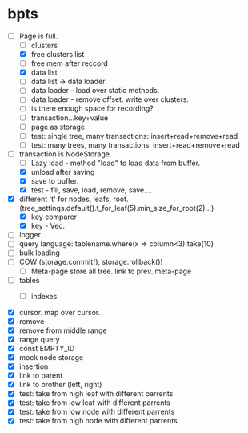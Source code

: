 # bpts

- [ ] Page is full.
  - [ ] clusters
   - [x] free clusters list
   - [ ] free mem after reccord
  - [x] data list
  - [ ] data list -> data loader
  - [ ] data loader - load over static methods.
  - [ ] data loader - remove offset. write over clusters.
  - [ ] is there enough space for recording?
  - [ ] transaction...key+value
  - [ ] page as storage
  - [ ] test: single tree, many transactions: insert+read+remove+read
  - [ ] test: many trees, many transactions: insert+read+remove+read
- [ ] transaction is NodeStorage. 
  - [ ] Lazy load - method "load" to load data from buffer.
  - [x] unload after saving
  - [x] save to buffer.
  - [x] test - fill, save, load, remove, save.... 

- [x] different 't' for nodes, leafs, root. (tree_settings.default().t_for_leaf(5).min_size_for_root(2)...)
   - [x] key comparer
   - [x] key - Vec<u8>. 
- [ ] logger
- [ ] query language: tablename.where(x => column<3).take(10)
- [ ] bulk loading
- [ ] COW (storage.commit(), storage.rollback())
   - [ ] Meta-page store all tree. link to prev. meta-page
- [ ] tables
   - [ ] indexes


- [x] cursor. map over cursor.
- [x] remove
- [x] remove from middle range
- [x] range query
- [x] const EMPTY_ID
- [x] mock node storage
- [x] insertion
- [x] link to parent
- [x] link to brother (left, right)
- [x] test: take from high leaf with different parrents
- [x] test: take from low leaf with different parrents
- [x] test: take from low node with different parrents
- [x] test: take from high node with different parrents